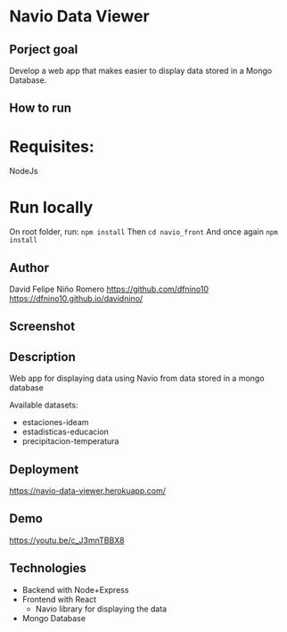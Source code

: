 # Navio Data Viewer


## Porject goal
Develop a web app that makes easier to display data stored in a Mongo Database.

## How to run 

# Requisites:
NodeJs

# Run locally
On root folder, run: 
```npm install```
Then ```cd navio_front``` 
And once again ```npm install```

## Author
 David Felipe Niño Romero
    https://github.com/dfnino10
    https://dfnino10.github.io/davidnino/
    
## Screenshot


## Description

Web app for displaying data using Navio from data stored in a mongo database

Available datasets: 
- estaciones-ideam
- estadisticas-educacion
- precipitacion-temperatura

## Deployment

https://navio-data-viewer.herokuapp.com/

## Demo 
https://youtu.be/c_J3mnTBBX8

## Technologies
- Backend with Node+Express
- Frontend with React
   - Navio library for displaying the data
- Mongo Database

